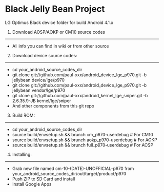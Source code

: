 Black Jelly Bean Project
========================
LG Optimus Black device folder for build Android 4.1.x

1. Download AOSP/AOKP or CM10 source codes
------------------------------------------
- All info you can find in wiki or from other source

2. Download device source codes:
--------------------------------
- cd your_android_source_codes_dir
- git clone git://github.com/paul-xxx/android_device_lge_p970.git -b jellybean device/lge/p970
- git clone git://github.com/paul-xxx/android_device_lge_p970.git -b jellybean vendor/lge/p970
- git clone git://github.com/paul-xxx/android_kernel_lge_sniper.git -b 2.6.35.9-JB kernel/lge/sniper
- And other components from this git repo

3. Build ROM:
-------------
- cd your_android_source_codes_dir
- source build/envsetup.sh && brunch cm_p970-userdebug # For CM10
- source build/envsetup.sh && brunch aokp_p970-userdebug # For AOKP
- source build/envsetup.sh && brunch full_p970-userdebug # For AOSP

4. Installing:
--------------
- Grab new file named cm-10-(DATE)-UNOFFICIAL-p970 from your_android_source_codes_dir/out/target/product/p970
- Push ZIP to SD Card and install
- Install Google Apps

